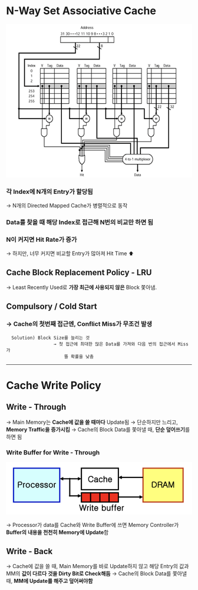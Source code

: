 # N-Way Set Associative  Cache

![N-Way%20Set%20Associative%20Cache%205bfb85204371401fbe901dd8ca9dd3c4/_2021-06-25__4.27.28.png](N-Way%20Set%20Associative%20Cache%205bfb85204371401fbe901dd8ca9dd3c4/_2021-06-25__4.27.28.png)

### 각 Index에 N개의 Entry가 할당됨

→ N개의 Directed Mapped Cache가 병렬적으로 동작

### Data를 찾을 때 해당 Index로 접근해 N번의 비교만 하면 됨

### N이 커지면 Hit Rate가 증가

→ 하지만, 너무 커지면 비교할 Entry가 많아져 Hit Time ⬆️

## Cache Block Replacement Policy - LRU

→ Least Recently Used로 **가장 최근에 사용되지 않은** Block 쫓아냄.

## Compulsory / Cold Start

### → Cache의 첫번째 접근엔, Conflict Miss가 무조건 발생

      Solution) Block Size를 늘리는 것
                      → 첫 접근에 최대한 많은 Data를 가져와 다음 번의 접근에서 Miss가 
                          뜰 확률을 낮춤

---

# Cache Write Policy

## Write - Through

→ Main Memory는 **Cache에 값을 쓸 때마다** Update됨
→ 단순하지만 느리고, **Memory Traffic을 증가시킴**
→ Cache의 Block Data를 쫓아낼 때, **단순 덮어쓰기**를 하면 됨

### Write Buffer for Write - Through

![N-Way%20Set%20Associative%20Cache%205bfb85204371401fbe901dd8ca9dd3c4/_2021-06-25__4.48.03.png](N-Way%20Set%20Associative%20Cache%205bfb85204371401fbe901dd8ca9dd3c4/_2021-06-25__4.48.03.png)

→ Processor가 data를 Cache와 Write Buffer에 쓰면
    Memory Controller가 **Buffer의 내용을 천천히 Memory에 Update**함

## Write - Back

→ Cache에 값을 쓸 때, Main Memory를 바로 Update하지 않고
    해당 Entry의 값과 MM의 **값이 다르다 것을 Dirty Bit로 Check해둠**
→ Cache의 Block Data를 쫓아낼 때, **MM에 Update를 해주고 덮어써야함**